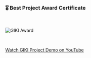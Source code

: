 ### 🎖️ Best Project Award Certificate
<br>

![GIKI Award]([https://raw.githubusercontent.com/nooh007/GIKI-Best-Project-award-and-ARAL-certificate-/main/GIKI%20award.jpg](https://github.com/nooh007/GIKI-Best-Project-award-and-ARAL-certificate-/blob/main/GIKI_award.jpg))

<br>


[Watch GIKI Project Demo on YouTube](https://www.youtube.com/watch?v=81balnV9D80)
